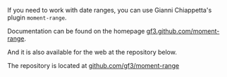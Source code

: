 If you need to work with date ranges, you can use Gianni Chiappetta's plugin `moment-range`.

Documentation can be found on the homepage [gf3.github.com/moment-range](http://gf3.github.com/moment-range/).

And it is also available for the web at the repository below.

The repository is located at [github.com/gf3/moment-range](https://github.com/gf3/moment-range)
